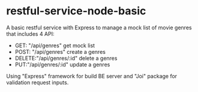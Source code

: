 # restful-service-node-basic
A basic restful service with Express to manage a mock list of movie genres that includes 4 API:
  - GET: "/api/genres" get mock list
  - POST: "/api/genres" create a genres
  - DELETE:"/api/genres/:id" delete a genres
  - PUT:"/api/genres/:id" update a genres
    
Using "Express" framework for build BE server and "Joi" package for validation request inputs.
